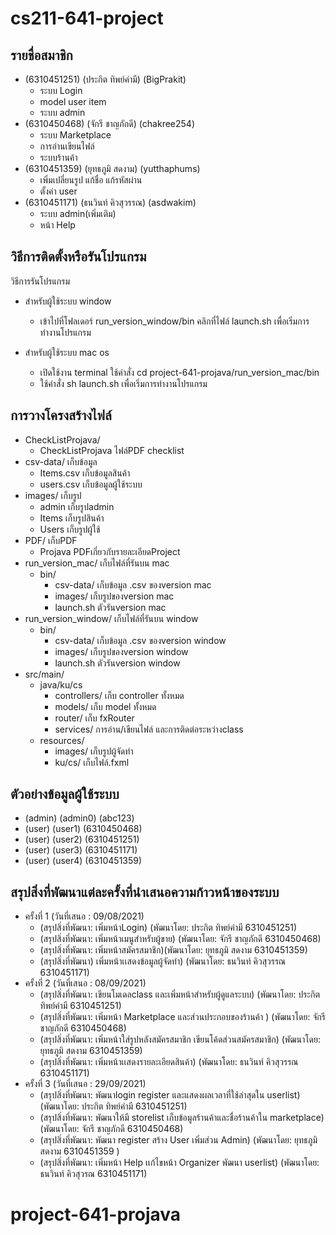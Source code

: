 # cs211-641-project

## รายชื่อสมาชิก
* (6310451251) (ประกิต ทิพย์คำมี) (BigPrakit)
  * ระบบ Login
  * model user item
  * ระบบ admin
* (6310450468) (จักรี ชาญภักดี) (chakree254)  
  * ระบบ Marketplace 
  * การอ่านเขียนไฟล์ 
  * ระบบร้านค้า
* (6310451359) (ยุทธภูมิ สดงาม) (yutthaphums)
  * เพิ่มเปลี่ยนรูป แก้ชื่อ แก้รหัสผ่าน
  * ตั้งค่า user
* (6310451171) (ธนวินท์ คิวสุวรรณ) (asdwakim)
  * ระบบ admin(เพิ่มเติม)
  * หน้า Help  


## วิธีการติดตั้งหรือรันโปรแกรม
วิธีการรันโปรแกรม
* สำหรับผู้ใช้ระบบ window 
  * เข้าไปที่โฟลเดอร์ run_version_window/bin คลิกที่ไฟล์ launch.sh เพื่อเริ่มการทำงานโปรแกรม 
 
* สำหรับผู้ใช้ระบบ mac os
  * เปิดใช้งาน terminal ใช้คำสั่ง cd project-641-projava/run_version_mac/bin
  * ใช้คำสั่ง sh launch.sh เพื่อเริ่มการทำงานโปรแกรม


## การวางโครงสร้างไฟล์
* CheckListProjava/
  * CheckListProjava ไฟล์PDF checklist
* csv-data/ เก็บข้อมูล
  * Items.csv เก็บข้อมูลสินค้า
  * users.csv เก็บข้อมูลผู้ใช้ระบบ
* images/ เก็บรูป
  * admin เก็บรูปadmin
  * Items เก็บรูปสินค้า
  * Users เก็บรูปผู้ใช้
* PDF/ เก็บPDF
  * Projava PDFเกี่ยวกับรายละเอียดProject 
* run_version_mac/ เก็บไฟล์ที่รันบน mac
  * bin/
    * csv-data/ เก็บข้อมูล .csv ของversion mac
    * images/ เก็บรูปของversion mac
    * launch.sh ตัวรันversion mac  
* run_version_window/ เก็บไฟล์ที่รันบน window
  * bin/ 
    * csv-data/ เก็บข้อมูล .csv ของversion window
    * images/ เก็บรูปของversion window
    * launch.sh ตัวรันversion window   
* src/main/
  * java/ku/cs
    * controllers/ เก็บ controller ทั้งหมด
    * models/ เก็บ model ทั้งหมด
    * router/ เก็บ fxRouter
    * services/ การอ่าน/เขียนไฟล์ และการติดต่อระหว่างclass
  * resources/
    * images/ เก็บรูปผู้จัดทำ
    * ku/cs/ เก็บไฟล์.fxml

## ตัวอย่างข้อมูลผู้ใช้ระบบ
* (admin) (admin0) (abc123)
* (user) (user1) (6310450468)
* (user) (user2) (6310451251)
* (user) (user3) (6310451171)
* (user) (user4) (6310451359)

## สรุปสิ่งที่พัฒนาแต่ละครั้งที่นำเสนอความก้าวหน้าของระบบ
* ครั้งที่ 1 (วันที่เสนอ : 09/08/2021)
  * (สรุปสิ่งที่พัฒนา: เพิ่มหน้าLogin) (พัฒนาโดย: ประกิต ทิพย์คำมี 6310451251)
  * (สรุปสิ่งที่พัฒนา: เพิ่มหน้าเมนูสำหรับผู้ขาย) (พัฒนาโดย: จักรี ชาญภักดี 6310450468)
  * (สรุปสิ่งที่พัฒนา: เพิ่มหน้าสมัครสมาชิก)(พัฒนาโดย: ยุทธภูมิ สดงาม 6310451359) 
  * (สรุปสิ่งที่พัฒนา) เพิ่มหน้าเเสดงข้อมูลผู้จัดทำ) (พัฒนาโดย: ธนวินท์ คิวสุวรรณ 6310451171)
* ครั้งที่ 2 (วันที่เสนอ : 08/09/2021)
  * (สรุปสิ่งที่พัฒนา: เขียนโมเดลclass และเพิ่มหน้าสำหรับผู้ดูแลระบบ) (พัฒนาโดย: ประกิต ทิพย์คำมี 6310451251)
  * (สรุปสิ่งที่พัฒนา: เพิ่มหน้า Marketplace และส่วนประกอบของร้านค้า ) (พัฒนาโดย: จักรี ชาญภักดี 6310450468)
  * (สรุปสิ่งที่พัฒนา: เพิ่มหน้าใส่รูปหลังสมัครสมาชิก เขียนโค้ดส่วนสมัครสมาชิก) (พัฒนาโดย: ยุทธภูมิ สดงาม 6310451359)
  * (สรุปสิ่งที่พัฒนา: เพิ่มหน้าเเสดงรายละเอียดสินค้า) (พัฒนาโดย: ธนวินท์ คิวสุวรรณ 6310451171)
* ครั้งที่ 3 (วันที่เสนอ : 29/09/2021)
  * (สรุปสิ่งที่พัฒนา: พัฒนาlogin register และแสดงผลเวลาที่ใช้ล่าสุดใน userlist) (พัฒนาโดย: ประกิต ทิพย์คำมี 6310451251)
  * (สรุปสิ่งที่พัฒนา: พัฒนาให้มี storelist เก็บข้อมูลร้านค้าและชื่อร้านค้าใน marketplace) (พัฒนาโดย: จักรี ชาญภักดี 6310450468)
  * (สรุปสิ่งที่พัฒนา: พัฒนา register สร้าง User เพิ่มส่วน Admin) (พัฒนาโดย: ยุทธภูมิ สดงาม 6310451359 )
  * (สรุปสิ่งที่พัฒนา: เพิ่มหน้า Help เเก้ไขหน้า Organizer พัฒนา userlist) (พัฒนาโดย: ธนวินท์ คิวสุวรณ 6310451171)
# project-641-projava

